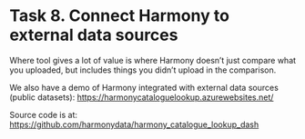 # Task 8. Connect Harmony to external data sources

Where tool gives a lot of value is where Harmony doesn’t just compare what you uploaded, but includes things you didn’t upload in the comparison.

We also have a demo of Harmony integrated with external data sources (public datasets): https://harmonycataloguelookup.azurewebsites.net/ 

Source code is at: https://github.com/harmonydata/harmony_catalogue_lookup_dash 
